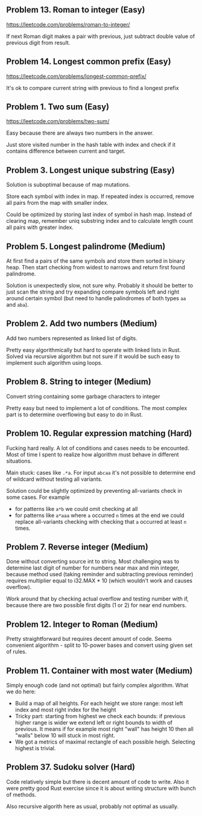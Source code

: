 ## Problem 13. Roman to integer (Easy)

https://leetcode.com/problems/roman-to-integer/

If next Roman digit makes a pair with previous, just subtract double value of previous digit from result.

## Problem 14. Longest common prefix (Easy)

https://leetcode.com/problems/longest-common-prefix/

It's ok to compare current string with previous to find a longest prefix

## Problem 1. Two sum (Easy)

https://leetcode.com/problems/two-sum/

Easy because there are always two numbers in the answer.

Just store visited number in the hash table with index and check
if it contains difference between current and target.

## Problem 3. Longest unique substring (Easy)

Solution is suboptimal because of map mutations.

Store each symbol with index in map. If repeated index is occurred, remove all pairs from the map with smaller index.

Could be optimized by storing last index of symbol in hash map.
Instead of clearing map, remember uniq substring index and
to calculate length count all pairs with greater index.

## Problem 5. Longest palindrome (Medium)

At first find a pairs of the same symbols and store them sorted in binary heap.
Then start checking from widest to narrows and return first found palindrome.

Solution is unexpectedly slow, not sure why.
Probably it should be better to just scan the string and
try expanding compare symbols left and right around certain symbol
(but need to handle palindromes of both types `aa` and `aba`).

## Problem 2. Add two numbers (Medium)

Add two numbers represented as linked list of digits.

Pretty easy algorithmically but hard to operate with linked lists in Rust.
Solved via recursive algorithm but not sure if it would be such easy to
implement such algorithm using loops.

## Problem 8. String to integer (Medium)

Convert string containing some garbage characters to integer

Pretty easy but need to implement a lot of conditions.
The most complex part is to determine overflowing but easy to do in Rust.

## Problem 10. Regular expression matching (Hard)

Fucking hard really. A lot of conditions and cases needs to be encounted.
Most of time I spent to realize how algorithm must behave in different situations.

Main stuck: cases like `.*a`. For input `abcaa` it's not possible to determine end of wildcard without testing all variants.

Solution could be slightly optimized by preventing all-variants check in some cases.
For example

- for patterns like `a*b` we could omit checking at all
- for patterns like `a*aaa` where `a` occurred `n` times at the end we could replace all-variants checking with
  checking that `a` occurred at least `n` times.

## Problem 7. Reverse integer (Medium)

Done without converting source int to string.
Most challenging was to determine last digit of number for numbers near max and min integer,
because method used (taking reminder and subtracting previous reminder) requires multiplier
equal to i32.MAX \* 10 (which wouldn't work and causes overflow).

Work around that by checking actual overflow and testing number with if,
because there are two possible first digits (1 or 2) for near end numbers.

## Problem 12. Integer to Roman (Medium)

Pretty straightforward but requires decent amount of code.
Seems convenient algorithm - split to 10-power bases and convert using given set of rules.

## Problem 11. Container with most water (Medium)

Simply enough code (and not optimal) but fairly complex algorithm.
What we do here:

- Build a map of all heights. For each height we store range: most left index and most right index for the height
- Tricky part: starting from highest we check each bounds: if previous higher range is wider we extend left or right bounds to width of previous.
  It means if for example most right "wall" has height 10 then all "walls" below 10 will stuck in most right.
- We got a metrics of maximal rectangle of each possible heigh. Selecting highest is trivial.

## Problem 37. Sudoku solver (Hard)

Code relatively simple but there is decent amount of code to write.
Also it were pretty good Rust exercise since it is about writing structure with bunch of methods.

Also recursive algorith here as usual, probably not optimal as usually.
